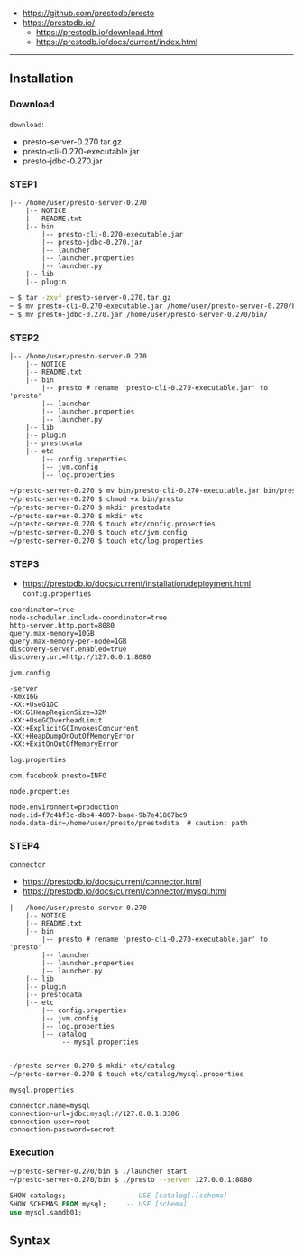- https://github.com/prestodb/presto
- https://prestodb.io/
  - https://prestodb.io/download.html 
  - https://prestodb.io/docs/current/index.html

---

## Installation
### Download
`download`:  
- presto-server-0.270.tar.gz
- presto-cli-0.270-executable.jar 
- presto-jdbc-0.270.jar 

### STEP1
```
|-- /home/user/presto-server-0.270
    |-- NOTICE
    |-- README.txt
    |-- bin
        |-- presto-cli-0.270-executable.jar
        |-- presto-jdbc-0.270.jar 
        |-- launcher  
        |-- launcher.properties  
        |-- launcher.py
    |-- lib
    |-- plugin
```
```bash
~ $ tar -zxvf presto-server-0.270.tar.gz
~ $ mv presto-cli-0.270-executable.jar /home/user/presto-server-0.270/bin/
~ $ mv presto-jdbc-0.270.jar /home/user/presto-server-0.270/bin/
```

### STEP2
```
|-- /home/user/presto-server-0.270
    |-- NOTICE
    |-- README.txt
    |-- bin
        |-- presto # rename 'presto-cli-0.270-executable.jar' to 'presto' 
        |-- launcher  
        |-- launcher.properties  
        |-- launcher.py
    |-- lib
    |-- plugin
    |-- prestodata
    |-- etc
        |-- config.properties
        |-- jvm.config
        |-- log.properties
```
```bash
~/presto-server-0.270 $ mv bin/presto-cli-0.270-executable.jar bin/presto
~/presto-server-0.270 $ chmod +x bin/presto
~/presto-server-0.270 $ mkdir prestodata
~/presto-server-0.270 $ mkdir etc
~/presto-server-0.270 $ touch etc/config.properties
~/presto-server-0.270 $ touch etc/jvm.config
~/presto-server-0.270 $ touch etc/log.properties
```

### STEP3  
- https://prestodb.io/docs/current/installation/deployment.html
`config.properties`  
```
coordinator=true
node-scheduler.include-coordinator=true
http-server.http.port=8080
query.max-memory=10GB
query.max-memory-per-node=1GB
discovery-server.enabled=true
discovery.uri=http://127.0.0.1:8080
```
`jvm.config`
```
-server
-Xmx16G
-XX:+UseG1GC
-XX:G1HeapRegionSize=32M
-XX:+UseGCOverheadLimit
-XX:+ExplicitGCInvokesConcurrent
-XX:+HeapDumpOnOutOfMemoryError
-XX:+ExitOnOutOfMemoryError
```
`log.properties`
```
com.facebook.presto=INFO
```
`node.properties`
```
node.environment=production
node.id=f7c4bf3c-dbb4-4807-baae-9b7e41807bc9
node.data-dir=/home/user/presto/prestodata  # caution: path
```

### STEP4
`connector`  
- https://prestodb.io/docs/current/connector.html
- https://prestodb.io/docs/current/connector/mysql.html
```
|-- /home/user/presto-server-0.270
    |-- NOTICE
    |-- README.txt
    |-- bin
        |-- presto # rename 'presto-cli-0.270-executable.jar' to 'presto' 
        |-- launcher  
        |-- launcher.properties  
        |-- launcher.py
    |-- lib
    |-- plugin
    |-- prestodata
    |-- etc
        |-- config.properties
        |-- jvm.config
        |-- log.properties
        |-- catalog
            |-- mysql.properties
        
```
```bash
~/presto-server-0.270 $ mkdir etc/catalog
~/presto-server-0.270 $ touch etc/catalog/mysql.properties
```
`mysql.properties`
```
connector.name=mysql
connection-url=jdbc:mysql://127.0.0.1:3306
connection-user=root
connection-password=secret
```

### Execution
```bash
~/presto-server-0.270/bin $ ./launcher start
~/presto-server-0.270/bin $ ./presto --server 127.0.0.1:8080
```
```sql
SHOW catalogs;               -- USE [catalog].[schema]
SHOW SCHEMAS FROM mysql;     -- USE [schema]
use mysql.samdb01;
```

## Syntax



